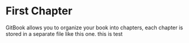 # First Chapter

GitBook allows you to organize your book into chapters, each chapter is stored in a separate file like this one.
this is test
